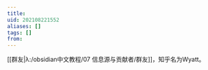 ```yaml
---
title: 
uid: 202108221552
aliases: []
tags: []
from: 
---
```

[[群友|λ:/obsidian中文教程/07 信息源与贡献者/群友]]，知乎名为Wyatt。